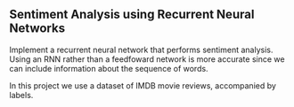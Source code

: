 ## Sentiment Analysis using Recurrent Neural Networks
Implement a recurrent neural network that performs sentiment analysis. 
Using an RNN rather than a feedfoward network is more accurate since we can include information about the sequence of words. 

In this project we use a dataset of IMDB movie reviews, accompanied by labels.
